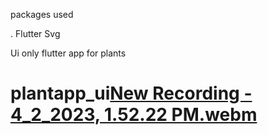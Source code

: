 packages used

. Flutter Svg 

Ui only flutter app for plants


# plantapp_ui[New Recording - 4_2_2023, 1.52.22 PM.webm](https://user-images.githubusercontent.com/111467944/229388376-307e84a8-bfc0-472e-97c3-508a90e6072e.webm)
 
 
 
